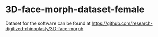 # 3D-face-morph-dataset-female
Dataset for the software can be found at https://github.com/research-digitized-rhinoplasty/3D-face-morph

